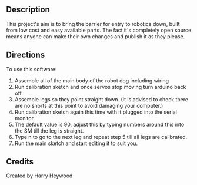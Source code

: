 ## Description
This project's aim is to bring the barrier for entry to robotics down, built from low cost and easy available parts. The fact it's completely open source means anyone can make their own changes and publish it as they please.

## Directions
To use this software:
1. Assemble all of the main body of the robot dog including wiring
2. Run calibration sketch and once servos stop moving turn arduino back off.
3. Assemble legs so they point straight down. (It is advised to check there are no shorts at this point to avoid damaging your computer.)
4. Run calibration sketch again this time with it plugged into the serial monitor.
5. The default value is 90, adjust this by typing numbers around this into the SM till the leg is straight.
6. Type n to go to the next leg and repeat step 5 till all legs are calibrated.
7. Run the main sketch and start editing it to suit you.

## Credits
Created by Harry Heywood

